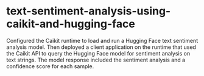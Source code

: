 # text-sentiment-analysis-using-caikit-and-hugging-face
Configured the Caikit runtime to load and run a Hugging Face text sentiment analysis model. Then deployed a client application on the runtime that used the Caikit API to query the Hugging Face model for sentiment analysis on text strings. The model response included the sentiment analysis and a confidence score for each sample.
